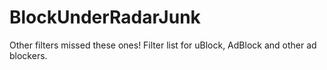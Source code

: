 # BlockUnderRadarJunk
Other filters missed these ones! Filter list for uBlock, AdBlock and other ad blockers.
